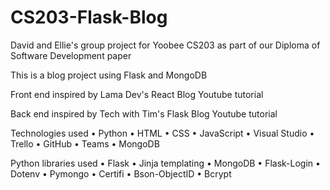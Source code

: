 # CS203-Flask-Blog

David and Ellie's group project for Yoobee CS203 as part of our Diploma of Software Development paper

This is a blog project using Flask and MongoDB

Front end inspired by Lama Dev's React Blog Youtube tutorial

Back end inspired by Tech with Tim's Flask Blog Youtube tutorial

Technologies used
•	Python
•	HTML
•	CSS
•	JavaScript
•	Visual Studio
•	Trello
•	GitHub
•	Teams
•	MongoDB

Python libraries used
•	Flask
•	Jinja templating
•	MongoDB
•	Flask-Login
•	Dotenv
•	Pymongo
•	Certifi
•	Bson-ObjectID
•	Bcrypt
